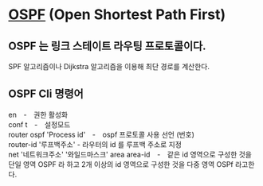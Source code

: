 # [OSPF](https://ko.wikipedia.org/wiki/%EC%B5%9C%EB%8B%A8_%EA%B2%BD%EB%A1%9C_%EC%9A%B0%EC%84%A0_%ED%94%84%EB%A1%9C%ED%86%A0%EC%BD%9C) (Open Shortest Path First)    
## OSPF 는 링크 스테이트 라우팅 프로토콜이다.
SPF 알고리즘이나 Dijkstra 알고리즘을 이용해 최단 경로를 계산한다.
## OSPF Cli 명령어   
en　-　권한 활성화  
conf t　-　설정모드   
router ospf 'Process id'　-　ospf 프로토콜 사용 선언 (번호)   
router-id '루프백주소' - 라우터의 id 를 루프백 주소로 지정  
net '네트워크주소' '와일드마스크' area area-id　-　같은 id 영역으로 구성한 것을 단일 영역 OSPF 라 하고 2개 이상의 id 영역으로 구성한 것을 다중 영역 OSPf 라고한다.   
